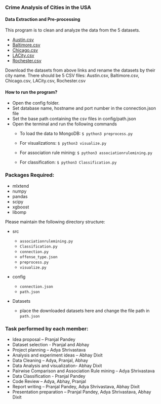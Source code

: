 ### Crime Analysis of Cities in the USA
#### Data Extraction and Pre-processing
This program is to clean and analyze the data from the 5 datasets.
- [Austin.csv](https://data.austintexas.gov/Public-Safety/Crime-Reports/fdj4-gpfu)
- [Baltimore.csv](https://data.baltimorecity.gov/Public-Safety/BPD-Part-1-Victim-Based-Crime-Data/wsfq-mvij)
- [Chicago.csv](https://data.cityofchicago.org/Public-Safety/Crimes-2001-to-Present/ijzp-q8t2)
- [LACity.csv](https://data.lacity.org/A-Safe-City/Crime-Data-from-2010-to-2019/63jg-8b9z)
- [Rochester.csv](https://data-rpdny.opendata.arcgis.com/datasets/rpd-part-i-crime-2011-to-present)

Download the datasets from above links and rename the datasets by their city name. 
There should be 5 CSV files: Austin.csv, Baltimore.csv, Chicago.csv, LACity.csv, Rochester.csv

#### How to run the program? 
- Open the config folder.
- Set database name, hostname and port number in the connection.json file
- Set the base path containing the csv files in config/path.json
- Open the terminal and run the following commands<br />
    * To load the data to MongoDB: `$ python3 preprocess.py`

    * For visualizations: `$ python3 visualize.py`
    
    * For association rule mining: `$ python3 associationrulemining.py`
    
    * For classification: `$ python3 Classification.py`


### Packages Required:
- mlxtend
- numpy
- pandas
- scipy
- xgboost
- libomp

Please maintain the following directory structure:
- src
    * `associationrulemining.py`
    * `Classification.py`
    * `connection.py`
    * `offense_type.json`
    * `preprocess.py`
    * `visualize.py`
- config
    * `connection.json`
    * `path.json`
    
- Datasets
    * place the downloaded datasets here and change the file path in `path.json`
    
    
### Task performed by each member:

- Idea proposal – Pranjal Pandey
- Dataset selection  - Pranjal and Abhay
- Project planning – Adya Shrivastava
- Analysis and experiment ideas – Abhay Dixit
- Data Cleaning – Adya, Pranjal, Abhay
- Data Analysis and visualization- Abhay Dixit
- Pairwise Comparison and Association Rule mining – Adya Shrivastava
- Data Classification - Pranjal Pandey 
- Code Review – Adya, Abhay, Pranjal
- Report writing – Pranjal Pandey, Adya Shrivastava, Abhay Dixit
- Presentation preparation – Pranjal Pandey, Adya Shrivastava, Abhay Dixit
    
